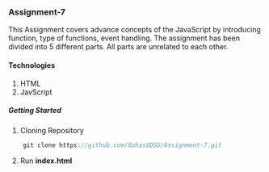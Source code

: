 ### Assignment-7
This Assignment covers advance concepts of the JavaScript by introducing function, type of functions, event handling. The assignment has been divided into 5 different parts. All parts are unrelated to each other.

#### Technologies
1. HTML
2. JavScript

##### Getting Started
1. Cloning Repository
``` js
    git clone https://github.com/SuhasSDSU/Assignment-7.git
```
2. Run **index.html**